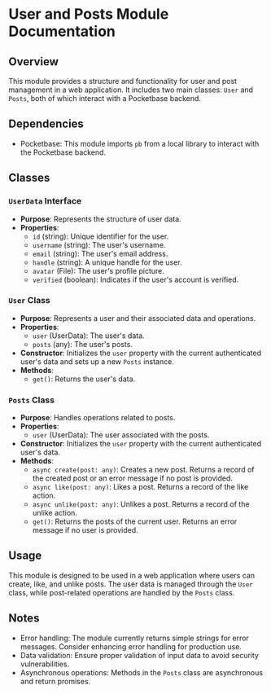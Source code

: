 # User and Posts Module Documentation

## Overview
This module provides a structure and functionality for user and post management in a web application. It includes two main classes: `User` and `Posts`, both of which interact with a Pocketbase backend.

## Dependencies
- Pocketbase: This module imports `pb` from a local library to interact with the Pocketbase backend.

## Classes

### `UserData` Interface
- **Purpose**: Represents the structure of user data.
- **Properties**:
  - `id` (string): Unique identifier for the user.
  - `username` (string): The user's username.
  - `email` (string): The user's email address.
  - `handle` (string): A unique handle for the user.
  - `avatar` (File): The user's profile picture.
  - `verified` (boolean): Indicates if the user's account is verified.

### `User` Class
- **Purpose**: Represents a user and their associated data and operations.
- **Properties**:
  - `user` (UserData): The user's data.
  - `posts` (any): The user's posts.
- **Constructor**: Initializes the `user` property with the current authenticated user's data and sets up a new `Posts` instance.
- **Methods**:
  - `get()`: Returns the user's data.

### `Posts` Class
- **Purpose**: Handles operations related to posts.
- **Properties**:
  - `user` (UserData): The user associated with the posts.
- **Constructor**: Initializes the `user` property with the current authenticated user's data.
- **Methods**:
  - `async create(post: any)`: Creates a new post. Returns a record of the created post or an error message if no post is provided.
  - `async like(post: any)`: Likes a post. Returns a record of the like action.
  - `async unlike(post: any)`: Unlikes a post. Returns a record of the unlike action.
  - `get()`: Returns the posts of the current user. Returns an error message if no user is provided.

## Usage
This module is designed to be used in a web application where users can create, like, and unlike posts. The user data is managed through the `User` class, while post-related operations are handled by the `Posts` class.

## Notes
- Error handling: The module currently returns simple strings for error messages. Consider enhancing error handling for production use.
- Data validation: Ensure proper validation of input data to avoid security vulnerabilities.
- Asynchronous operations: Methods in the `Posts` class are asynchronous and return promises.
